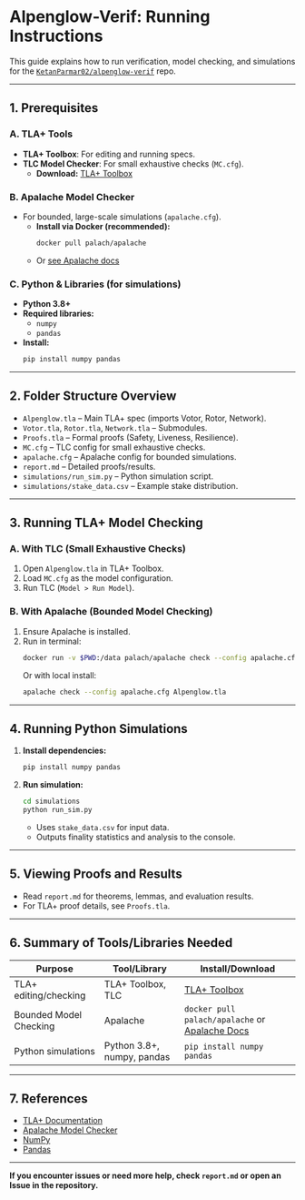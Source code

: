# Alpenglow-Verif: Running Instructions

This guide explains how to run verification, model checking, and simulations for the [`KetanParmar02/alpenglow-verif`](https://github.com/KetanParmar02/alpenglow-verif) repo.

---

## 1. **Prerequisites**

### A. **TLA+ Tools**
- **TLA+ Toolbox**: For editing and running specs.
- **TLC Model Checker**: For small exhaustive checks (`MC.cfg`).
  - **Download:** [TLA+ Toolbox](https://github.com/tlaplus/tlaplus/releases)

### B. **Apalache Model Checker**
- For bounded, large-scale simulations (`apalache.cfg`).
  - **Install via Docker (recommended):**
    ```bash
    docker pull palach/apalache
    ```
  - Or [see Apalache docs](https://apalache.informal.systems/docs/intro.html#installation)

### C. **Python & Libraries** (for simulations)
- **Python 3.8+**
- **Required libraries:**  
  - `numpy`
  - `pandas`
- **Install:**
    ```bash
    pip install numpy pandas
    ```

---

## 2. **Folder Structure Overview**

- `Alpenglow.tla` – Main TLA+ spec (imports Votor, Rotor, Network).
- `Votor.tla`, `Rotor.tla`, `Network.tla` – Submodules.
- `Proofs.tla` – Formal proofs (Safety, Liveness, Resilience).
- `MC.cfg` – TLC config for small exhaustive checks.
- `apalache.cfg` – Apalache config for bounded simulations.
- `report.md` – Detailed proofs/results.
- `simulations/run_sim.py` – Python simulation script.
- `simulations/stake_data.csv` – Example stake distribution.

---

## 3. **Running TLA+ Model Checking**

### A. **With TLC (Small Exhaustive Checks)**
1. Open `Alpenglow.tla` in TLA+ Toolbox.
2. Load `MC.cfg` as the model configuration.
3. Run TLC (`Model > Run Model`).

### B. **With Apalache (Bounded Model Checking)**
1. Ensure Apalache is installed.
2. Run in terminal:
    ```bash
    docker run -v $PWD:/data palach/apalache check --config apalache.cfg Alpenglow.tla
    ```
    Or with local install:
    ```bash
    apalache check --config apalache.cfg Alpenglow.tla
    ```

---

## 4. **Running Python Simulations**

1. **Install dependencies:**  
    ```bash
    pip install numpy pandas
    ```
2. **Run simulation:**  
    ```bash
    cd simulations
    python run_sim.py
    ```
   - Uses `stake_data.csv` for input data.
   - Outputs finality statistics and analysis to the console.

---

## 5. **Viewing Proofs and Results**

- Read `report.md` for theorems, lemmas, and evaluation results.
- For TLA+ proof details, see `Proofs.tla`.

---

## 6. **Summary of Tools/Libraries Needed**

| Purpose                | Tool/Library       | Install/Download                     |
|------------------------|-------------------|--------------------------------------|
| TLA+ editing/checking  | TLA+ Toolbox, TLC | [TLA+ Toolbox](https://github.com/tlaplus/tlaplus/releases) |
| Bounded Model Checking | Apalache           | `docker pull palach/apalache` or [Apalache Docs](https://apalache.informal.systems/docs/intro.html#installation) |
| Python simulations     | Python 3.8+, numpy, pandas | `pip install numpy pandas`           |

---

## 7. **References**

- [TLA+ Documentation](http://lamport.azurewebsites.net/tla/tla.html)
- [Apalache Model Checker](https://apalache.informal.systems/)
- [NumPy](https://numpy.org/)
- [Pandas](https://pandas.pydata.org/)

---

**If you encounter issues or need more help, check `report.md` or open an Issue in the repository.**
